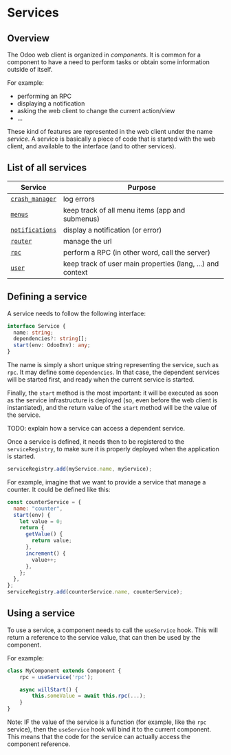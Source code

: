 # Services

## Overview

The Odoo web client is organized in _components_. It is common for a component
to have a need to perform tasks or obtain some information outside of itself.

For example:

- performing an RPC
- displaying a notification
- asking the web client to change the current action/view
- ...

These kind of features are represented in the web client under the name _service_.
A service is basically a piece of code that is started with the web client, and
available to the interface (and to other services).

## List of all services

| Service                                      | Purpose                                                    |
| -------------------------------------------- | ---------------------------------------------------------- |
| [`crash_manager`](crash_manager.md) | log errors                                                 |
| [`menus`](menus.md)                 | keep track of all menu items (app and submenus)            |
| [`notifications`](notifications.md) | display a notification (or error)                          |
| [`router`](router.md)               | manage the url                                             |
| [`rpc`](rpc.md)                     | perform a RPC (in other word, call the server)             |
| [`user`](user.md)                   | keep track of user main properties (lang, ...) and context |

## Defining a service

A service needs to follow the following interface:

```ts
interface Service {
  name: string;
  dependencies?: string[];
  start(env: OdooEnv): any;
}
```

The name is simply a short unique string representing the service, such as `rpc`.
It may define some `dependencies`. In that case, the dependent services will be
started first, and ready when the current service is started.

Finally, the `start` method is the most important: it will be executed as soon
as the service infrastructure is deployed (so, even before the web client is
instantiated), and the return value of the `start` method will be the value of
the service.

TODO: explain how a service can access a dependent service.

Once a service is defined, it needs then to be registered to the `serviceRegistry`,
to make sure it is properly deployed when the application is started.

```ts
serviceRegistry.add(myService.name, myService);
```

For example, imagine that we want to provide a service that manage a counter.
It could be defined like this:

```js
const counterService = {
  name: "counter",
  start(env) {
    let value = 0;
    return {
      getValue() {
        return value;
      },
      increment() {
        value++;
      },
    };
  },
};
serviceRegistry.add(counterService.name, counterService);
```

## Using a service

To use a service, a component needs to call the `useService` hook. This will
return a reference to the service value, that can then be used by the component.

For example:

```js
class MyComponent extends Component {
    rpc = useService('rpc');

    async willStart() {
        this.someValue = await this.rpc(...);
    }
}
```

Note: IF the value of the service is a function (for example, like the `rpc`
service), then the `useService` hook will bind it to the current component. This
means that the code for the service can actually access the component reference.

